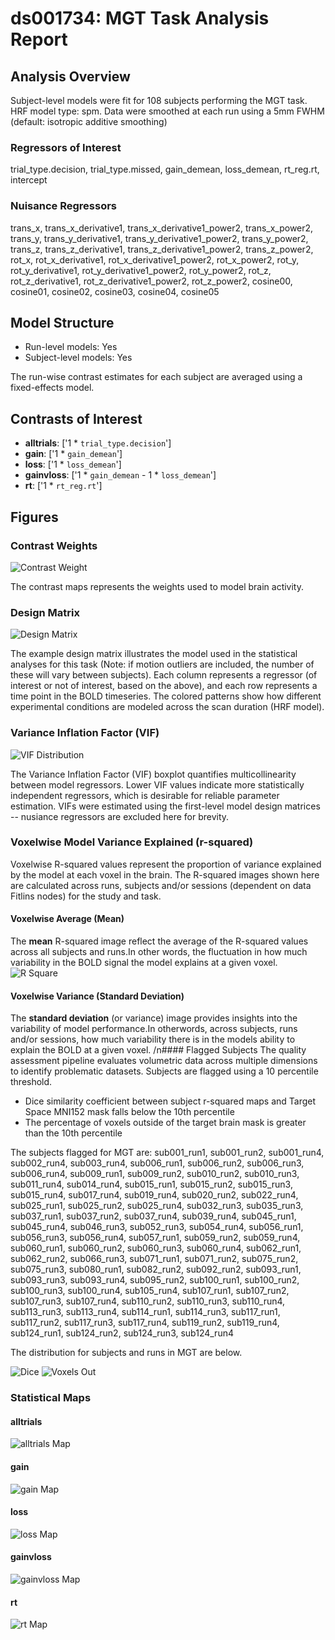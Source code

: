 # ds001734: MGT Task Analysis Report
## Analysis Overview
Subject-level models were fit for 108 subjects performing the MGT task.
HRF model type: spm. Data were smoothed at each run using a 5mm FWHM (default: isotropic additive smoothing)
### Regressors of Interest
trial_type.decision, trial_type.missed, gain_demean, loss_demean, rt_reg.rt, intercept
### Nuisance Regressors
trans_x, trans_x_derivative1, trans_x_derivative1_power2, trans_x_power2, trans_y, trans_y_derivative1, trans_y_derivative1_power2, trans_y_power2, trans_z, trans_z_derivative1, trans_z_derivative1_power2, trans_z_power2, rot_x, rot_x_derivative1, rot_x_derivative1_power2, rot_x_power2, rot_y, rot_y_derivative1, rot_y_derivative1_power2, rot_y_power2, rot_z, rot_z_derivative1, rot_z_derivative1_power2, rot_z_power2, cosine00, cosine01, cosine02, cosine03, cosine04, cosine05
## Model Structure
- Run-level models: Yes
- Subject-level models: Yes

The run-wise contrast estimates for each subject are averaged using a fixed-effects model.
## Contrasts of Interest
- **alltrials**: ['1 * `trial_type.decision`']
- **gain**: ['1 * `gain_demean`']
- **loss**: ['1 * `loss_demean`']
- **gainvloss**: ['1 * `gain_demean` - 1 * `loss_demean`']
- **rt**: ['1 * `rt_reg.rt`']

## Figures

### Contrast Weights
![Contrast Weight](./imgs/ds001734_task-MGT_contrast-matrix.svg)

The contrast maps represents the weights used to model brain activity.

### Design Matrix
![Design Matrix](./imgs/ds001734_task-MGT_design-matrix.svg)

The example design matrix illustrates the model used in the statistical analyses for this task (Note: if motion outliers are included, the number of these will vary between subjects). Each column represents a regressor (of interest or not of interest, based on the above), and each row represents a time point in the BOLD timeseries. The colored patterns show how different experimental conditions are modeled across the scan duration (HRF model).

### Variance Inflation Factor (VIF)
![VIF Distribution](./imgs/ds001734_task-MGT_vif-boxplot.png)

The Variance Inflation Factor (VIF) boxplot quantifies multicollinearity between model regressors. Lower VIF values indicate more statistically independent regressors, which is desirable for reliable parameter estimation. VIFs were estimated using the first-level model design matrices -- nusiance regressors are excluded here for brevity.

### Voxelwise Model Variance Explained (r-squared)
Voxelwise R-squared values represent the proportion of variance explained by the model at each voxel in the brain. The R-squared images shown here are calculated across runs, subjects and/or sessions (dependent on data Fitlins nodes) for the study and task.

#### Voxelwise Average (Mean)
The **mean** R-squared image reflect the average of the R-squared values across all subjects and runs.In other words, the fluctuation in how much variability in the BOLD signal the model explains at a given voxel.
![R Square](./imgs/ds001734_task-MGT_rsquare-mean.png)

#### Voxelwise Variance (Standard Deviation)
The **standard deviation** (or variance) image provides insights into the variability of model performance.In otherwords, across subjects, runs and/or sessions, how much variability there is in the models ability to explain the BOLD at a given voxel.
/n#### Flagged Subjects
The quality assessment pipeline evaluates volumetric data across multiple dimensions to identify problematic datasets. Subjects are flagged using a 10 percentile threshold.

  - Dice similarity coefficient between subject r-squared maps and Target Space MNI152 mask falls below the 10th percentile 
  - The percentage of voxels outside of the target brain mask is greater than the 10th percentile

The subjects flagged for MGT are:
sub001_run1, sub001_run2, sub001_run4, sub002_run4, sub003_run4, sub006_run1, sub006_run2, sub006_run3, sub006_run4, sub009_run1, sub009_run2, sub010_run2, sub010_run3, sub011_run4, sub014_run4, sub015_run1, sub015_run2, sub015_run3, sub015_run4, sub017_run4, sub019_run4, sub020_run2, sub022_run4, sub025_run1, sub025_run2, sub025_run4, sub032_run3, sub035_run3, sub037_run1, sub037_run2, sub037_run4, sub039_run4, sub045_run1, sub045_run4, sub046_run3, sub052_run3, sub054_run4, sub056_run1, sub056_run3, sub056_run4, sub057_run1, sub059_run2, sub059_run4, sub060_run1, sub060_run2, sub060_run3, sub060_run4, sub062_run1, sub062_run2, sub066_run3, sub071_run1, sub071_run2, sub075_run2, sub075_run3, sub080_run1, sub082_run2, sub092_run2, sub093_run1, sub093_run3, sub093_run4, sub095_run2, sub100_run1, sub100_run2, sub100_run3, sub100_run4, sub105_run4, sub107_run1, sub107_run2, sub107_run3, sub107_run4, sub110_run2, sub110_run3, sub110_run4, sub113_run3, sub113_run4, sub114_run1, sub114_run3, sub117_run1, sub117_run2, sub117_run3, sub117_run4, sub119_run2, sub119_run4, sub124_run1, sub124_run2, sub124_run3, sub124_run4

The distribution for subjects and runs in MGT are below. 

![Dice](./imgs/ds001734_task-MGT_hist-dicesimilarity.png)
![Voxels Out](./imgs/ds001734_task-MGT_hist-voxoutmask.png)

### Statistical Maps

#### alltrials
![alltrials Map](./imgs/ds001734_task-MGT_contrast-alltrials_map.png)

#### gain
![gain Map](./imgs/ds001734_task-MGT_contrast-gain_map.png)

#### loss
![loss Map](./imgs/ds001734_task-MGT_contrast-loss_map.png)

#### gainvloss
![gainvloss Map](./imgs/ds001734_task-MGT_contrast-gainvloss_map.png)

#### rt
![rt Map](./imgs/ds001734_task-MGT_contrast-rt_map.png)
